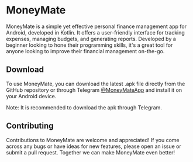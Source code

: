# MoneyMate

MoneyMate is a simple yet effective personal finance management app for Android, developed in Kotlin. It offers a user-friendly interface for tracking expenses, managing budgets, and generating reports. Developed by a beginner looking to hone their programming skills, it's a great tool for anyone looking to improve their financial management on-the-go.

## Download

To use MoneyMate, you can download the latest .apk file directly from the GitHub repository or through Telegram [@MoneyMateApp](https://t.me/MoneyMateApp) and install it on your Android device.

Note: It is recommended to download the apk through Telegram.

## Contributing

Contributions to MoneyMate are welcome and appreciated! If you come across any bugs or have ideas for new features, please open an issue or submit a pull request. Together we can make MoneyMate even better!
